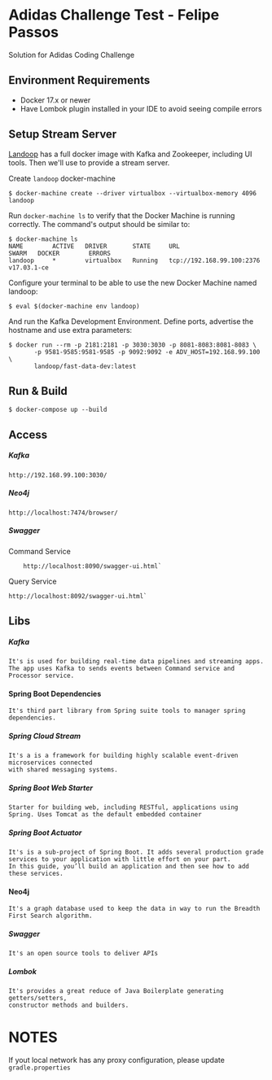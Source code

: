 # Adidas Challenge Test - Felipe Passos

Solution for Adidas Coding Challenge

## Environment Requirements 

* Docker 17.x or newer
* Have Lombok plugin installed in your IDE to avoid seeing compile errors

## Setup Stream Server

[Landoop](https://github.com/Landoop/fast-data-dev) has a full docker image with Kafka and Zookeeper, including UI tools. Then we'll use to provide a stream server.

Create `landoop` docker-machine

```
$ docker-machine create --driver virtualbox --virtualbox-memory 4096 landoop
```

Run `docker-machine ls` to verify that the Docker Machine is running correctly. The command's output should be similar to:

```
$ docker-machine ls
NAME        ACTIVE   DRIVER       STATE     URL                         SWARM   DOCKER        ERRORS
landoop     *        virtualbox   Running   tcp://192.168.99.100:2376           v17.03.1-ce
```

Configure your terminal to be able to use the new Docker Machine named landoop:

```
$ eval $(docker-machine env landoop)
```

And run the Kafka Development Environment. Define ports, advertise the hostname and use extra parameters:

```
$ docker run --rm -p 2181:2181 -p 3030:3030 -p 8081-8083:8081-8083 \
       -p 9581-9585:9581-9585 -p 9092:9092 -e ADV_HOST=192.168.99.100 \
       landoop/fast-data-dev:latest
```

## Run & Build

```
$ docker-compose up --build
```

## Access 

##### Kafka

    http://192.168.99.100:3030/

##### Neo4j

    http://localhost:7474/browser/
    
##### Swagger

Command Service
 
        http://localhost:8090/swagger-ui.html`
    
Query Service
 
    http://localhost:8092/swagger-ui.html`
 
 ## Libs

##### Kafka
    It's is used for building real-time data pipelines and streaming apps. 
    The app uses Kafka to sends events between Command service and Processor service.
#### Spring Boot Dependencies
    It's third part library from Spring suite tools to manager spring dependencies.
##### Spring Cloud Stream
    It's a is a framework for building highly scalable event-driven microservices connected 
    with shared messaging systems.
##### Spring Boot Web Starter
    Starter for building web, including RESTful, applications using Spring. Uses Tomcat as the default embedded container
##### Spring Boot Actuator    
    It's is a sub-project of Spring Boot. It adds several production grade services to your application with little effort on your part. 
    In this guide, you’ll build an application and then see how to add these services.
#### Neo4j
    It's a graph database used to keep the data in way to run the Breadth First Search algorithm.
##### Swagger
    It's an open source tools to deliver APIs 
##### Lombok
    It's provides a great reduce of Java Boilerplate generating getters/setters, 
    constructor methods and builders. 
    
    
# NOTES

If yout local network has any proxy configuration, please update `gradle.properties`
